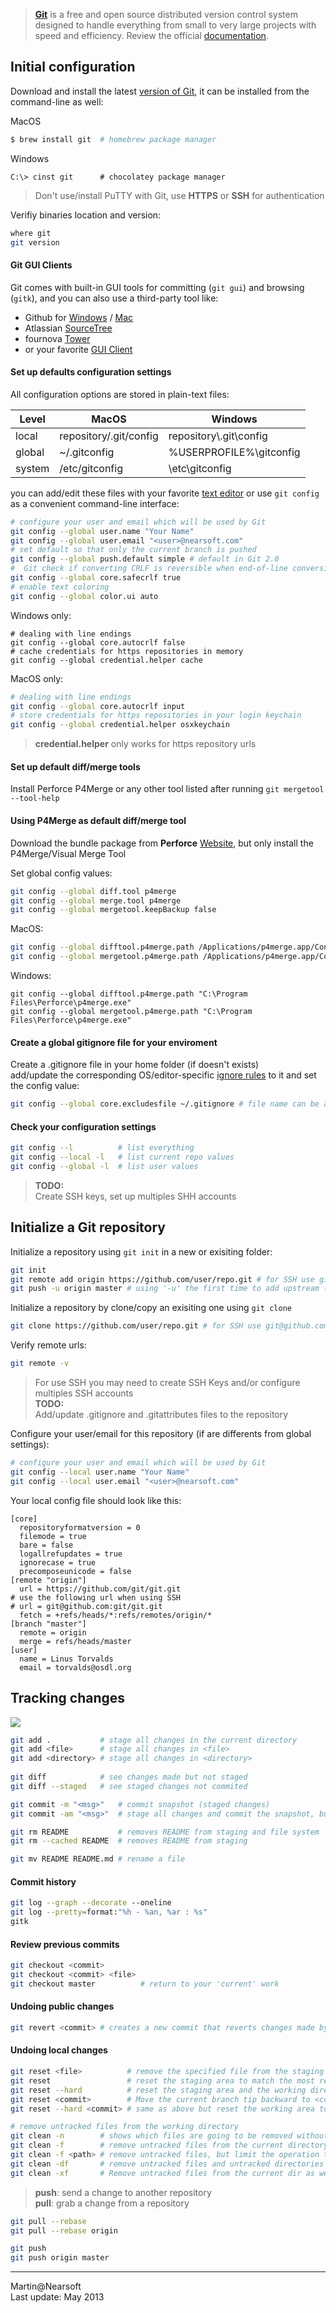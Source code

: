 >**[Git][1]** is a free and open source distributed version control system designed to handle everything from small to very large projects with speed and efficiency. Review the official [documentation][3].## Initial configurationDownload and install the latest [version of Git][2], it can be installed from the command-line as well:MacOS```bash$ brew install git  # homebrew package manager```Windows```poshC:\> cinst git      # chocolatey package manager```>Don't use/install PuTTY with Git, use **HTTPS** or **SSH** for authenticationVerifiy binaries location and version:  ```bashwhere gitgit version```
#### Git GUI Clients

Git comes with built-in GUI tools for committing (`git gui`) and browsing (`gitk`), and you can also use a third-party tool like:

* Github for [Windows](http://windows.github.com/) / [Mac](http://mac.github.com/)
* Atlassian [SourceTree](http://sourcetreeapp.com/) 
* fournova [Tower](http://www.git-tower.com/)
* or your favorite [GUI Client][4]
#### Set up defaults configuration settings  All configuration options are stored in plain-text files:  |Level  |MacOS                      |Windows                ||------ | ------------------------- | --------------------- ||local  | repository/.git/config    |repository\\.git\config||global | ~/.gitconfig              |%USERPROFILE%\gitconfig||system | /etc/gitconfig            |\etc\gitconfig         |you can add/edit these files with your favorite [text editor](http://www.sublimetext.com/) or use `git config` as a convenient command-line interface:```bash# configure your user and email which will be used by Gitgit config --global user.name "Your Name"  git config --global user.email "<user>@nearsoft.com"  # set default so that only the current branch is pushed  git config --global push.default simple # default in Git 2.0#  Git check if converting CRLF is reversible when end-of-line conversion is activegit config --global core.safecrlf true# enable text coloring  git config --global color.ui auto```Windows only:
```posh# dealing with line endingsgit config --global core.autocrlf false# cache credentials for https repositories in memorygit config --global credential.helper cache```MacOS only:
```bash# dealing with line endingsgit config --global core.autocrlf input# store credentials for https repositories in your login keychaingit config --global credential.helper osxkeychain```>**credential.helper** only works for https repository urls#### Set up default diff/merge toolsInstall Perforce P4Merge or any other tool listed after running `git mergetool --tool-help`#### Using P4Merge as default diff/merge toolDownload the bundle package from **Perforce** [Website][5], but only install the P4Merge/Visual Merge ToolSet global config values:
```bashgit config --global diff.tool p4mergegit config --global merge.tool p4mergegit config --global mergetool.keepBackup false```MacOS:
```bashgit config --global difftool.p4merge.path /Applications/p4merge.app/Contents/Resources/launchp4mergegit config --global mergetool.p4merge.path /Applications/p4merge.app/Contents/Resources/launchp4merge```Windows:
```poshgit config --global difftool.p4merge.path "C:\Program Files\Perforce\p4merge.exe"git config --global mergetool.p4merge.path "C:\Program Files\Perforce\p4merge.exe"```#### Create a global gitignore file for your enviroment
Create a .gitignore file in your home folder (if doesn't exists)  add/update the corresponding OS/editor-specific [ignore rules][7] to it and set the config value:```bashgit config --global core.excludesfile ~/.gitignore # file name can be anything you want```#### Check your configuration settings```bashgit config --l          # list everythinggit config --local -l   # list current repo valuesgit config --global -l  # list user values```
>**TODO:**  >Create SSH keys, set up multiples SHH accounts## Initialize a Git repository Initialize a repository using `git init` in a new or exisiting folder:```bashgit initgit remote add origin https://github.com/user/repo.git # for SSH use git@github.com:user/repo.gitgit push -u origin master # using '-u' the first time to add upstream (tracking) reference```Initialize a repository by clone/copy an exisiting one using `git clone````bashgit clone https://github.com/user/repo.git # for SSH use git@github.com:user/repo.git```Verify remote urls:```bashgit remote -v```>For use SSH you may need to create SSH Keys and/or configure multiples SSH accounts  >**TODO:**  >Add/update .gitignore and .gitattributes files to the repositoryConfigure your user/email for this repository (if are differents from global settings):```bash# configure your user and email which will be used by Gitgit config --local user.name "Your Name"  git config --local user.email "<user>@nearsoft.com"  ```Your local config file should look like this:```text[core]    repositoryformatversion = 0    filemode = true    bare = false    logallrefupdates = true    ignorecase = true    precomposeunicode = false  [remote "origin"]    url = https://github.com/git/git.git# use the following url when using SSH# url = git@github.com:git/git.git    fetch = +refs/heads/*:refs/remotes/origin/*  [branch "master"]    remote = origin    merge = refs/heads/master  [user]    name = Linus Torvalds    email = torvalds@osdl.org  ```## Tracking changes![][8]```bashgit add .           # stage all changes in the current directorygit add <file>      # stage all changes in <file>git add <directory> # stage all changes in <directory>    git diff            # see changes made but not staged  git diff --staged   # see staged changes not commitedgit commit -m "<msg>"   # commit snapshot (staged changes)git commit -am "<msg>"  # stage all changes and commit the snapshot, but new filesgit rm README           # removes README from staging and file systemgit rm --cached README  # removes README from staginggit mv README README.md # rename a file```#### Commit history```bashgit log --graph --decorate ﻿--onelinegit log --pretty=format:"%h - %an, %ar : %s"gitk```#### Review previous commits```bashgit checkout <commit>git checkout <commit> <file>git checkout master          # return to your 'current' work```#### Undoing public changes```bashgit revert <commit> # creates a new commit that reverts changes made by <commit> ```#### Undoing local changes```bashgit reset <file>          # remove the specified file from the staging areagit reset                 # reset the staging area to match the most recent commitgit reset --hard          # reset the staging area and the working directory to match the most recent commitgit reset <commit>        # Move the current branch tip backward to <commit>, reset the staging area to matchgit reset --hard <commit> # same as above but reset the working area too
# remove untracked files from the working directorygit clean -n        # shows which files are going to be removed without actually doing itgit clean -f        # remove untracked files from the current directorygit clean -f <path> # remove untracked files, but limit the operation to the specified pathgit clean -df       # remove untracked files and untracked directories from the current directorygit clean -xf       # Remove untracked files from the current dir as well as any files that Git usually ignores```>**push**: send a change to another repository  **pull**: grab a change from a repository  ```bashgit pull --rebasegit pull --rebase origingit pushgit push origin master```-------  
Martin@Nearsoft  Last update: May 2013  [1]: http://git-scm.com/[2]: http://git-scm.com/downloads[3]: http://git-scm.com/doc[4]: http://git-scm.com/downloads/guis[5]: http://www.perforce.com/product/components/perforce-visual-merge-and-diff-tools[6]: https://help.github.com/articles/ignoring-files[7]: https://github.com/Nearsoft/gitignore/tree/master/Global[8]: http://wac.29c4.edgecastcdn.net/8029C4/wac-small/wac/landing/git/tutorial/git-basics/pageSections/00/contentFullWidth/0/tabs/03/pageSections/01/contentFullWidth/00/imageBinary/git-tutorial-basics-add-addsnapshot.png